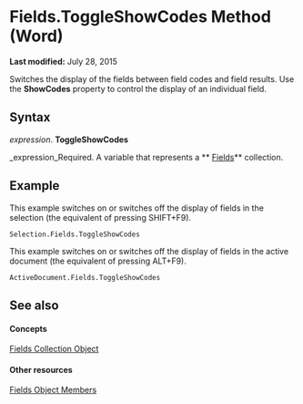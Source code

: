 
# Fields.ToggleShowCodes Method (Word)

 **Last modified:** July 28, 2015

Switches the display of the fields between field codes and field results. Use the  **ShowCodes** property to control the display of an individual field.

## Syntax

 _expression_. **ToggleShowCodes**

 _expression_Required. A variable that represents a  ** [Fields](c79065bb-ba29-22fd-a9d7-90bb10550035.md)** collection.


## Example

This example switches on or switches off the display of fields in the selection (the equivalent of pressing SHIFT+F9).


```
Selection.Fields.ToggleShowCodes
```

This example switches on or switches off the display of fields in the active document (the equivalent of pressing ALT+F9).




```
ActiveDocument.Fields.ToggleShowCodes
```


## See also


#### Concepts


 [Fields Collection Object](c79065bb-ba29-22fd-a9d7-90bb10550035.md)
#### Other resources


 [Fields Object Members](b480b07e-2a71-0e3d-113c-962fcd484bd4.md)
